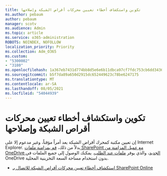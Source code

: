 ```yaml
---
title: تكوين واستكشاف أخطاء تعيين محركات أقراص الشبكة وإصلاحها
ms.author: pebaum
author: pebaum
manager: scotv
ms.audience: Admin
ms.topic: article
ms.service: o365-administration
ROBOTS: NOINDEX, NOFOLLOW
localization_priority: Priority
ms.collection: Adm_O365
ms.custom:
- "5300002"
- "3180"
ms.openlocfilehash: 1a367eb7431d774bb8d5e6e6b11dbca97cf7fdc753cb6dd34363d6d73f1a9d1c
ms.sourcegitcommit: b5f7da89a650d2915dc652449623c78be6247175
ms.translationtype: MT
ms.contentlocale: ar-SA
ms.lasthandoff: 08/05/2021
ms.locfileid: "54044939"
---
```

# <a name="configure-and-troubleshoot-mapped-network-drives"></a>تكوين واستكشاف أخطاء تعيين محركات أقراص الشبكة وإصلاحها

إن تعيين مكتبة كمحرك أقراض الشبكة يعد أمراً مؤقتاً، وغير مدعوم إلا على Internet Explorer. بدلاً من ذلك، [قم بمزامنة ملفات SharePoint مع عميل المزامنة من OneDrive الجديد](https://support.office.com/article/6de9ede8-5b6e-4503-80b2-6190f3354a88)، والذي يوفر [ملفات عند الطلب](https://support.office.com/article/0e6860d3-d9f3-4971-b321-7092438fb38e). يمكنك الوصول إلى جميع الملفات في OneDrive بدون استخدام مساحة السعة التخزينية المحلية.

- [استكشاف أخطاء تعيين محركات أقراص الشبكة للاتصال بـ SharePoint Online](https://docs.microsoft.com/sharepoint/support/administration/troubleshoot-mapped-network-drives)
